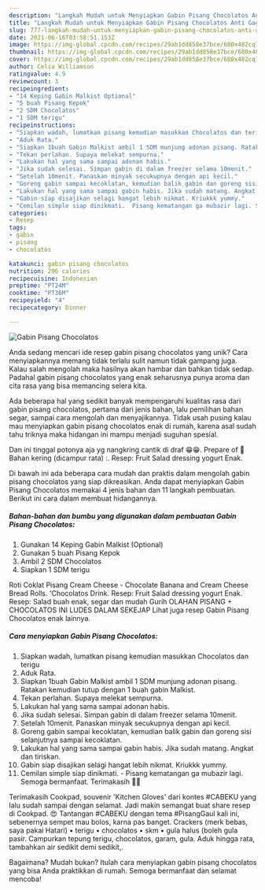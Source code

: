 ```yaml
---
description: "Langkah Mudah untuk Menyiapkan Gabin Pisang Chocolatos Anti Gagal"
title: "Langkah Mudah untuk Menyiapkan Gabin Pisang Chocolatos Anti Gagal"
slug: 777-langkah-mudah-untuk-menyiapkan-gabin-pisang-chocolatos-anti-gagal
date: 2021-06-16T03:58:51.153Z
image: https://img-global.cpcdn.com/recipes/29ab1dd858e37bce/680x482cq70/gabin-pisang-chocolatos-foto-resep-utama.jpg
thumbnail: https://img-global.cpcdn.com/recipes/29ab1dd858e37bce/680x482cq70/gabin-pisang-chocolatos-foto-resep-utama.jpg
cover: https://img-global.cpcdn.com/recipes/29ab1dd858e37bce/680x482cq70/gabin-pisang-chocolatos-foto-resep-utama.jpg
author: Celia Williamson
ratingvalue: 4.9
reviewcount: 3
recipeingredient:
- "14 Keping Gabin Malkist Optional"
- "5 buah Pisang Kepok"
- "2 SDM Chocolatos"
- "1 SDM terigu"
recipeinstructions:
- "Siapkan wadah, lumatkan pisang kemudian masukkan Chocolatos dan terigu"
- "Aduk Rata."
- "Siapkan 1buah Gabin Malkist ambil 1 SDM munjung adonan pisang. Ratakan kemudian tutup dengan 1 buah gabin Malkist."
- "Tekan perlahan. Supaya melekat sempurna."
- "Lakukan hal yang sama sampai adonan habis."
- "Jika sudah selesai. Simpan gabin di dalam freezer selama 10menit."
- "Setelah 10menit. Panaskan minyak secukupnya dengan api kecil."
- "Goreng gabin sampai kecoklatan, kemudian balik gabin dan goreng sisi selanjutnya sampai kecoklatan."
- "Lakukan hal yang sama sampai gabin habis. Jika sudah matang. Angkat dan tiriskan."
- "Gabin siap disajikan selagi hangat lebih nikmat. Kriukkk yummy."
- "Cemilan simple siap dinikmati.  Pisang kematangan ga mubazir lagi. Semoga bermanfaat. Terimakasih 🙂🙏"
categories:
- Resep
tags:
- gabin
- pisang
- chocolatos

katakunci: gabin pisang chocolatos 
nutrition: 296 calories
recipecuisine: Indonesian
preptime: "PT24M"
cooktime: "PT36M"
recipeyield: "4"
recipecategory: Dinner

---
```



![Gabin Pisang Chocolatos](https://img-global.cpcdn.com/recipes/29ab1dd858e37bce/680x482cq70/gabin-pisang-chocolatos-foto-resep-utama.jpg)

Anda sedang mencari ide resep gabin pisang chocolatos yang unik? Cara menyiapkannya memang tidak terlalu sulit namun tidak gampang juga. Kalau salah mengolah maka hasilnya akan hambar dan bahkan tidak sedap. Padahal gabin pisang chocolatos yang enak seharusnya punya aroma dan cita rasa yang bisa memancing selera kita.

Ada beberapa hal yang sedikit banyak mempengaruhi kualitas rasa dari gabin pisang chocolatos, pertama dari jenis bahan, lalu pemilihan bahan segar, sampai cara mengolah dan menyajikannya. Tidak usah pusing kalau mau menyiapkan gabin pisang chocolatos enak di rumah, karena asal sudah tahu triknya maka hidangan ini mampu menjadi suguhan spesial.

Dan ini tinggal potonya aja yg nangkring cantik di draf 😁😁. Prepare of 🌟 Bahan kering (dicampur rata) :. Resep: Fruit Salad dressing yogurt Enak.


Di bawah ini ada beberapa cara mudah dan praktis dalam mengolah gabin pisang chocolatos yang siap dikreasikan. Anda dapat menyiapkan Gabin Pisang Chocolatos memakai 4 jenis bahan dan 11 langkah pembuatan. Berikut ini cara dalam membuat hidangannya.

<!--inarticleads1-->

##### Bahan-bahan dan bumbu yang digunakan dalam pembuatan Gabin Pisang Chocolatos:

1. Gunakan 14 Keping Gabin Malkist (Optional)
1. Gunakan 5 buah Pisang Kepok
1. Ambil 2 SDM Chocolatos
1. Siapkan 1 SDM terigu


Roti Coklat Pisang Cream Cheese - Chocolate Banana and Cream Cheese Bread Rolls. &#39;Chocolatos Drink. Resep: Fruit Salad dressing yogurt Enak. Resep: Salad buah enak, segar dan mudah Gurih OLAHAN PISANG + CHOCOLATOS INI LUDES DALAM SEKEJAP Lihat juga resep Gabin Pisang Chocolatos enak lainnya. 

<!--inarticleads2-->

##### Cara menyiapkan Gabin Pisang Chocolatos:

1. Siapkan wadah, lumatkan pisang kemudian masukkan Chocolatos dan terigu
1. Aduk Rata.
1. Siapkan 1buah Gabin Malkist ambil 1 SDM munjung adonan pisang. Ratakan kemudian tutup dengan 1 buah gabin Malkist.
1. Tekan perlahan. Supaya melekat sempurna.
1. Lakukan hal yang sama sampai adonan habis.
1. Jika sudah selesai. Simpan gabin di dalam freezer selama 10menit.
1. Setelah 10menit. Panaskan minyak secukupnya dengan api kecil.
1. Goreng gabin sampai kecoklatan, kemudian balik gabin dan goreng sisi selanjutnya sampai kecoklatan.
1. Lakukan hal yang sama sampai gabin habis. Jika sudah matang. Angkat dan tiriskan.
1. Gabin siap disajikan selagi hangat lebih nikmat. Kriukkk yummy.
1. Cemilan simple siap dinikmati.  - Pisang kematangan ga mubazir lagi. Semoga bermanfaat. Terimakasih 🙂🙏


Terimakasih Cookpad, souvenir &#39;Kitchen Gloves&#39; dari kontes #CABEKU yang lalu sudah sampai dengan selamat. Jadi makin semangat buat share resep di Cookpad. 😍 Tantangan #CABEKU dengan tema #PisangGaul kali ini, sebenernya sempet mau bolos, karna pas banget. Crackers (merk bebas, saya pakai Hatari) • terigu • chocolatos • skm • gula halus (boleh gula pasir. Campurkan tepung terigu, chocolatos, garam, gula. Aduk hingga rata, tambahkan air sedikit demi sedikit,. 

Bagaimana? Mudah bukan? Itulah cara menyiapkan gabin pisang chocolatos yang bisa Anda praktikkan di rumah. Semoga bermanfaat dan selamat mencoba!

